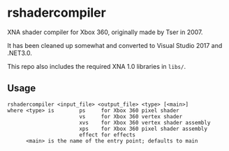 # rshadercompiler

XNA shader compiler for Xbox 360, originally made by Tser in 2007.

It has been cleaned up somewhat and converted to Visual Studio 2017 and .NET3.0.

This repo also includes the required XNA 1.0 libraries in `libs/`.

## Usage

```
rshadercompiler <input_file> <output_file> <type> [<main>]
where <type> is        ps     for Xbox 360 pixel shader
                       vs     for Xbox 360 vertex shader
                       xvs    for Xbox 360 vertex shader assembly
                       xps    for Xbox 360 pixel shader assembly
                       effect for effects
      <main> is the name of the entry point; defaults to main
```
